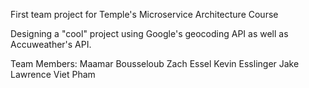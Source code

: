 First team project for Temple's Microservice Architecture Course

Designing a "cool" project using Google's geocoding API as well as Accuweather's API.

Team Members:
Maamar Bousseloub
Zach Essel
Kevin Esslinger
Jake Lawrence
Viet Pham
